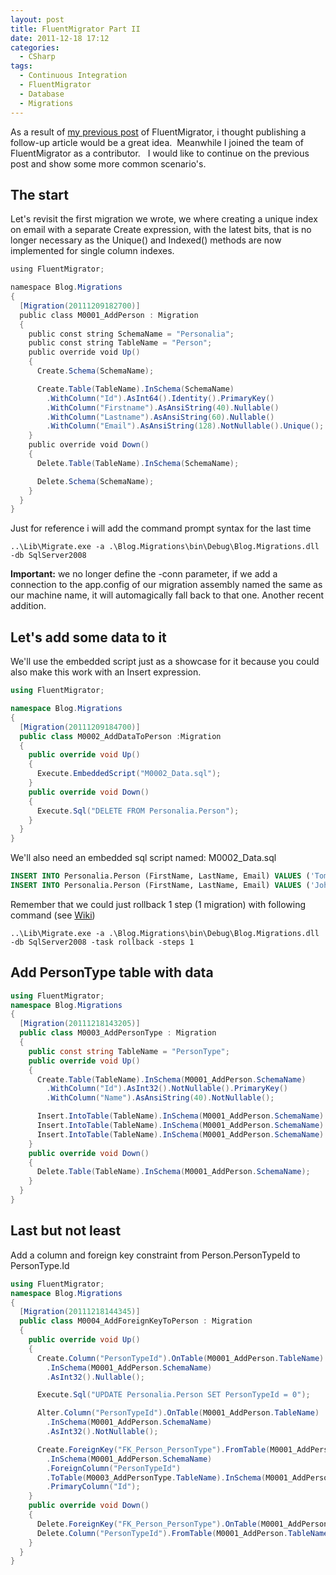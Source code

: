 ```yaml
---
layout: post
title: FluentMigrator Part II
date: 2011-12-18 17:12
categories:
  - CSharp
tags:
  - Continuous Integration
  - FluentMigrator
  - Database
  - Migrations
---
```


As a result of [my previous post](/blog/2011/12/09/fluentmigrator-database-migrations-done-right) of FluentMigrator, i thought publishing a follow-up article would be a great idea.  Meanwhile I joined the team of FluentMigrator as a contributor.   I would like to continue on the previous post and show some more common scenario's.

## The start

Let's revisit the first migration we wrote, we where creating a unique index on email with a separate Create expression, with the latest bits, that is no longer necessary as the Unique() and Indexed() methods are now implemented for single column indexes.

```csharp
using FluentMigrator;

namespace Blog.Migrations
{
  [Migration(20111209182700)]
  public class M0001_AddPerson : Migration
  {
    public const string SchemaName = "Personalia";
    public const string TableName = "Person";
    public override void Up()
    {
      Create.Schema(SchemaName);

      Create.Table(TableName).InSchema(SchemaName)
        .WithColumn("Id").AsInt64().Identity().PrimaryKey()
        .WithColumn("Firstname").AsAnsiString(40).Nullable()
        .WithColumn("Lastname").AsAnsiString(60).Nullable()
        .WithColumn("Email").AsAnsiString(128).NotNullable().Unique();
    }
    public override void Down()
    {
      Delete.Table(TableName).InSchema(SchemaName);

      Delete.Schema(SchemaName);
    }
  }
}
```

Just for reference i will add the command prompt syntax for the last time

```
..\Lib\Migrate.exe -a .\Blog.Migrations\bin\Debug\Blog.Migrations.dll -db SqlServer2008
```

**Important:** we no longer define the -conn parameter, if we add a connection to the app.config of our migration assembly named the same as our machine name, it will automagically fall back to that one. Another recent addition.

## Let's add some data to it

We'll use the embedded script just as a showcase for it because you could also make this work with an Insert expression.

```csharp
using FluentMigrator;

namespace Blog.Migrations
{
  [Migration(20111209184700)]
  public class M0002_AddDataToPerson :Migration
  {
    public override void Up()
    {
      Execute.EmbeddedScript("M0002_Data.sql");
    }
    public override void Down()
    {
      Execute.Sql("DELETE FROM Personalia.Person");
    }
  }
}
```

We'll also need an embedded sql script named: M0002_Data.sql

```sql
INSERT INTO Personalia.Person (FirstName, LastName, Email) VALUES ('Tom','Marien','tommarien@gmail.com');
INSERT INTO Personalia.Person (FirstName, LastName, Email) VALUES ('John','Doe','john.doe@gmail.com');
```

Remember that we could just rollback 1 step (1 migration) with following command (see [Wiki](https://github.com/schambers/fluentmigrator/wiki/Command-Line-Runner-Options))

```
..\Lib\Migrate.exe -a .\Blog.Migrations\bin\Debug\Blog.Migrations.dll -db SqlServer2008 -task rollback -steps 1
```

## Add PersonType table with data

```csharp
using FluentMigrator;
namespace Blog.Migrations
{
  [Migration(20111218143205)]
  public class M0003_AddPersonType : Migration
  {
    public const string TableName = "PersonType";
    public override void Up()
    {
      Create.Table(TableName).InSchema(M0001_AddPerson.SchemaName)
        .WithColumn("Id").AsInt32().NotNullable().PrimaryKey()
        .WithColumn("Name").AsAnsiString(40).NotNullable();

      Insert.IntoTable(TableName).InSchema(M0001_AddPerson.SchemaName).Row(new {Id = 0, Name = "None"});
      Insert.IntoTable(TableName).InSchema(M0001_AddPerson.SchemaName).Row(new {Id = 1, Name = "Natural"});
      Insert.IntoTable(TableName).InSchema(M0001_AddPerson.SchemaName).Row(new { Id = 2, Name = "Legal" });
    }
    public override void Down()
    {
      Delete.Table(TableName).InSchema(M0001_AddPerson.SchemaName);
    }
  }
}
```

## Last but not least

Add a column and foreign key constraint from Person.PersonTypeId to PersonType.Id

```csharp
using FluentMigrator;
namespace Blog.Migrations
{
  [Migration(20111218144345)]
  public class M0004_AddForeignKeyToPerson : Migration
  {
    public override void Up()
    {
      Create.Column("PersonTypeId").OnTable(M0001_AddPerson.TableName)
        .InSchema(M0001_AddPerson.SchemaName)
        .AsInt32().Nullable();

      Execute.Sql("UPDATE Personalia.Person SET PersonTypeId = 0");

      Alter.Column("PersonTypeId").OnTable(M0001_AddPerson.TableName)
        .InSchema(M0001_AddPerson.SchemaName)
        .AsInt32().NotNullable();

      Create.ForeignKey("FK_Person_PersonType").FromTable(M0001_AddPerson.TableName)
        .InSchema(M0001_AddPerson.SchemaName)
        .ForeignColumn("PersonTypeId")
        .ToTable(M0003_AddPersonType.TableName).InSchema(M0001_AddPerson.SchemaName)
        .PrimaryColumn("Id");
    }
    public override void Down()
    {
      Delete.ForeignKey("FK_Person_PersonType").OnTable(M0001_AddPerson.TableName).InSchema(M0001_AddPerson.SchemaName);
      Delete.Column("PersonTypeId").FromTable(M0001_AddPerson.TableName).InSchema(M0001_AddPerson.SchemaName);
    }
  }
}
```
